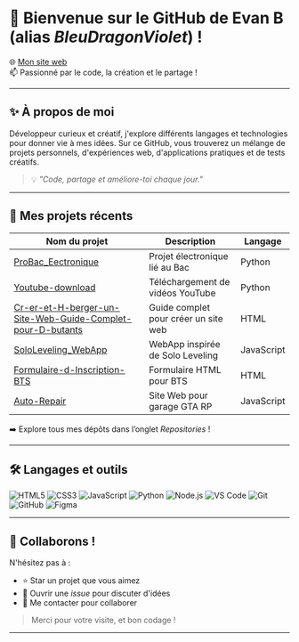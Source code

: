 # 👋 Bienvenue sur le GitHub de **Evan B** (alias *BleuDragonViolet*) !

🌐 [Mon site web](https://bleudragonviolet.github.io/Evan_Barreiros/)  
📫 Passionné par le code, la création et le partage !

---

## ✨ À propos de moi

Développeur curieux et créatif, j'explore différents langages et technologies pour donner vie à mes idées. Sur ce GitHub, vous trouverez un mélange de projets personnels, d'expériences web, d'applications pratiques et de tests créatifs.

> 💡 *"Code, partage et améliore-toi chaque jour."*

---

## 📁 Mes projets récents

| Nom du projet | Description | Langage |
|---------------|-------------|---------|
| [ProBac_Eectronique](https://github.com/BleuDragonViolet/ProBac_Eectronique) | Projet électronique lié au Bac | Python |
| [Youtube-download](https://github.com/BleuDragonViolet/Youtube-download) | Téléchargement de vidéos YouTube | Python |
| [Cr-er-et-H-berger-un-Site-Web-Guide-Complet-pour-D-butants](https://github.com/BleuDragonViolet/Cr-er-et-H-berger-un-Site-Web-Guide-Complet-pour-D-butants) | Guide complet pour créer un site web | HTML |
| [SoloLeveling_WebApp](https://github.com/BleuDragonViolet/SoloLeveling_WebApp) | WebApp inspirée de Solo Leveling | JavaScript |
| [Formulaire-d-Inscription-BTS](https://github.com/BleuDragonViolet/Formulaire-d-Inscription-BTS) | Formulaire HTML pour BTS | HTML |
| [Auto-Repair](https://github.com/BleuDragonViolet/Auto-Repair) | Site Web pour garage GTA RP | JavaScript |

➡️ Explore tous mes dépôts dans l’onglet *Repositories* !

---

## 🛠️ Langages et outils

![HTML5](https://img.shields.io/badge/-HTML5-E34F26?style=flat&logo=html5&logoColor=white)
![CSS3](https://img.shields.io/badge/-CSS3-1572B6?style=flat&logo=css3)
![JavaScript](https://img.shields.io/badge/-JavaScript-F7DF1E?style=flat&logo=javascript&logoColor=black)
![Python](https://img.shields.io/badge/-Python-3776AB?style=flat&logo=python&logoColor=white)
![Node.js](https://img.shields.io/badge/-Node.js-339933?style=flat&logo=node.js&logoColor=white)
![VS Code](https://img.shields.io/badge/-Visual%20Studio%20Code-007ACC?style=flat&logo=visual-studio-code&logoColor=white)
![Git](https://img.shields.io/badge/-Git-F05032?style=flat&logo=git&logoColor=white)
![GitHub](https://img.shields.io/badge/-GitHub-181717?style=flat&logo=github)
![Figma](https://img.shields.io/badge/-Figma-F24E1E?style=flat&logo=figma&logoColor=white)

---

## 🤝 Collaborons !

N'hésitez pas à :

- ⭐ Star un projet que vous aimez
- 🐛 Ouvrir une *issue* pour discuter d'idées
- 📩 Me contacter pour collaborer

> Merci pour votre visite, et bon codage !

---
